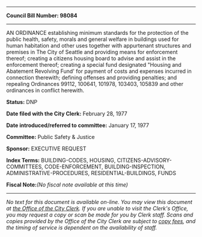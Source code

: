 

********

**Council Bill Number: 98084**
********

 AN ORDINANCE establishing minimum standards for the protection of the public health, safety, morals and general welfare in buildings used for human habitation and other uses together with appurtenant structures and premises in The City of Seattle and providing means for enforcement thereof; creating a citizens housing board to advise and assist in the enforcement thereof; creating a special fund designated "Housing and Abatement Revolving Fund' for payment of costs and expenses incurred in connection therewith; defining offenses and providing penalties; and repealing Ordinances 99112, 100641, 101978, 103403, 105839 and other ordinances in conflict herewith.

**Status:** DNP
   
**Date filed with the City Clerk:** February 28, 1977
   
   
**Date introduced/referred to committee:** January 17, 1977
   
**Committee:** Public Safety & Justice
   
**Sponsor:** EXECUTIVE REQUEST
   
   
**Index Terms:** BUILDING-CODES, HOUSING, CITIZENS-ADVISORY-COMMITTEES, CODE-ENFORCEMENT, BUILDING-INSPECTION, ADMINISTRATIVE-PROCEDURES, RESIDENTIAL-BUILDINGS, FUNDS

**Fiscal Note:**_(No fiscal note available at this time)_
********

_No text for this document is available on-line. You may view this document at [the Office of the City Clerk](http://www.seattle.gov/leg/clerk/contactUs.htm). If you are unable to visit the Clerk's Office, you may request a copy or scan be made for you by Clerk staff. Scans and copies provided by the Office of the City Clerk are subject to [copy fees](http://clerk.seattle.gov/~public/clerkfees.htm), and the timing of service is dependent on the availability of staff._

